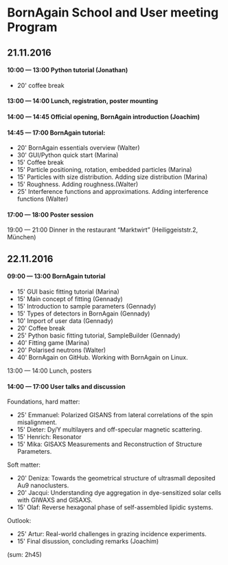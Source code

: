 # BornAgain School and User meeting Program

## 21.11.2016
#### 10:00 — 13:00 Python tutorial (Jonathan)

- 20' coffee break

#### 13:00 — 14:00 Lunch, registration, poster mounting

#### 14:00 — 14:45 Official opening, BornAgain introduction (Joachim)

#### 14:45 — 17:00 BornAgain tutorial:

- 20' BornAgain essentials overview (Walter)
- 30' GUI/Python quick start (Marina)
- 15' Coffee break
- 15' Particle positioning, rotation, embedded particles (Marina)
- 15' Particles with size distribution. Adding size distribution (Marina)
- 15' Roughness. Adding roughness.(Walter)
- 25' Interference functions and approximations. Adding interference functions (Walter)

#### 17:00 — 18:00 Poster session

19:00 — 21:00 Dinner in the restaurant “Marktwirt” (Heiliggeiststr.2, München)

## 22.11.2016
#### 09:00 — 13:00 BornAgain tutorial

- 15' GUI basic fitting tutorial (Marina)
- 15' Main concept of fitting (Gennady)
- 15' Introduction to sample parameters (Gennady)
- 15' Types of detectors in BornAgain (Gennady)
- 10' Import of user data (Gennady)
- 20' Coffee break
- 25' Python basic fitting tutorial, SampleBuilder (Gennady)
- 40' Fitting game (Marina)
- 20' Polarised neutrons (Walter)
- 40' BornAgain on GitHub. Working with BornAgain on Linux.

13:00 — 14:00 Lunch, posters

#### 14:00 — 17:00 User talks and discussion

Foundations, hard matter:

- 25' Emmanuel: Polarized GISANS from lateral correlations of the spin misalignment.
- 15' Dieter: Dy/Y multilayers and off-specular magnetic scattering.
- 15' Henrich: Resonator
- 15' Mika: GISAXS Measurements and Reconstruction of Structure Parameters.

Soft matter:

- 20' Deniza: Towards the geometrical structure of ultrasmall deposited Au9 nanoclusters.
- 20' Jacqui: Understanding dye aggregation in dye-sensitized solar cells with GIWAXS and GISAXS.
- 15' Olaf: Reverse hexagonal phase of self-assembled lipidic systems.

Outlook:

- 25' Artur: Real-world challenges in grazing incidence experiments.
- 15' Final disussion, concluding remarks (Joachim)

(sum: 2h45)

